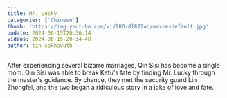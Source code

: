 ```yaml
---
title: Mr. Lucky
categories: ['Chinese']
thumb: 'https://img.youtube.com/vi/lRO-8lR7Zao/maxresdefault.jpg'
pudate: 2024-06-15T20:36:14
videos: 2024-06-15-20-34-48
author: tin-sokhavuth
---
```

After experiencing several bizarre marriages, Qin Sisi has become a single mom. Qin Sisi was able to break Kefu's fate by finding Mr. Lucky through the master's guidance. By chance, they met the security guard Lin Zhongfei, and the two began a ridiculous story in a joke of love and fate.